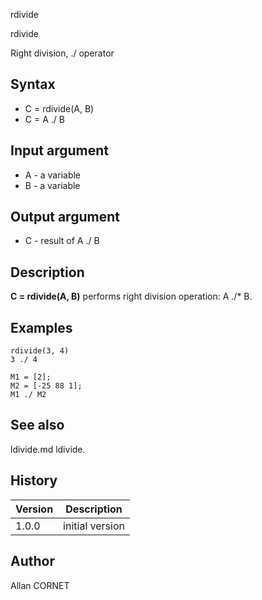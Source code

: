 



rdivide


rdivide

Right division, ./ operator

## Syntax

- C = rdivide(A, B)
- C = A ./ B

## Input argument

 - A - a variable
 - B - a variable

## Output argument

 - C - result of A ./ B

## Description


  <p><b>C = rdivide(A, B)</b> performs right division operation: A ./* B.</p>


## Examples

```Nelson
rdivide(3, 4)
3 ./ 4
```
```Nelson
M1 = [2];
M2 = [-25 88 1];
M1 ./ M2
```

## See also

ldivide.md ldivide.
## History

|Version|Description|
|------|------|
|1.0.0|initial version|


## Author

Allan CORNET



